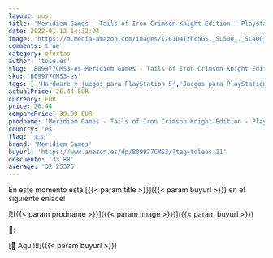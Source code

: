 ```yaml
---
layout: post
title: 'Meridiem Games - Tails of Iron Crimson Knight Edition - Playstation 5'
date: 2022-01-12 14:32:04
image: 'https://m.media-amazon.com/images/I/61D4Tzhc5GS._SL500_._SL400_.jpg'
comments: true
category: ofertas
author: 'tole.es'
slug: 'B09977CMS3-es Meridiem Games - Tails of Iron Crimson Knight Edition -...'
sku: 'B09977CMS3-es'
tags: [ 'Hardware y juegos para PlayStation 5','Juegos para PlayStation 5','Videojuegos','meridiem games','playstation', ]
actualPrice: 26.44 EUR
currency: EUR
price: 26.44
comparePrice: 39.99 EUR
prodname: 'Meridiem Games - Tails of Iron Crimson Knight Edition - Playstation 5'
country: 'es'
flag: '🇪🇸'
brand: 'Meridiem Games'
buyurl: 'https://www.amazon.es/dp/B09977CMS3/?tag=tolees-21'
descuento: '33.88'
average: '32.25375'
---
```


En este momento está [{{< param title >}}]({{< param buyurl >}}) en el siguiente enlace!

[![{{< param prodname >}}]({{< param image >}})]({{< param buyurl >}})

🔎:


[🛒 Aquí!!!]({{< param buyurl >}})
